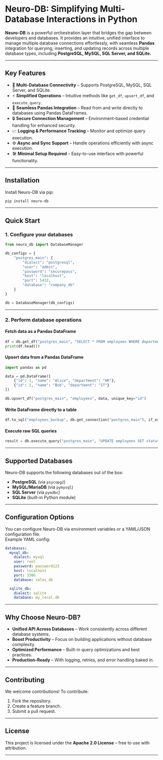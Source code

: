 # **Neuro-DB: Simplifying Multi-Database Interactions in Python**  

**Neuro-DB** is a powerful orchestration layer that bridges the gap between developers and databases. It provides an intuitive, unified interface to manage multiple database connections effortlessly, with seamless **Pandas** integration for querying, inserting, and updating records across multiple database types, including **PostgreSQL, MySQL, SQL Server, and SQLite.**

---

## **Key Features**  

- 🔗 **Multi-Database Connectivity** – Supports PostgreSQL, MySQL, SQL Server, and SQLite.  
- ⚡ **Simplified Operations** – Intuitive methods like `get_df`, `upsert_df`, and `execute_query`.  
- 🐼 **Seamless Pandas Integration** – Read from and write directly to databases using Pandas DataFrames.  
- 🔒 **Secure Connection Management** – Environment-based credential handling for enhanced security.  
- 📈 **Logging & Performance Tracking** – Monitor and optimize query execution.  
- ⚙️ **Async and Sync Support** – Handle operations efficiently with async execution.  
- 🛠 **Minimal Setup Required** – Easy-to-use interface with powerful functionality.

---

## **Installation**  

Install Neuro-DB via pip:  

```bash
pip install neuro-db
```

---

## **Quick Start**  

### **1. Configure your databases**  

```python
from neuro_db import DatabaseManager

db_configs = {
    "postgres_main": {
        "dialect": "postgresql",
        "user": "admin",
        "password": "securepass",
        "host": "localhost",
        "port": 5432,
        "database": "company_db"
    }
}

db = DatabaseManager(db_configs)
```

---

### **2. Perform database operations**  

#### **Fetch data as a Pandas DataFrame**  
```python
df = db.get_df("postgres_main", "SELECT * FROM employees WHERE department = %s", params=("HR",))
print(df.head())
```

#### **Upsert data from a Pandas DataFrame**  
```python
import pandas as pd

data = pd.DataFrame([
    {"id": 1, "name": "Alice", "department": "HR"},
    {"id": 2, "name": "Bob", "department": "IT"}
])

db.upsert_df("postgres_main", "employees", data, unique_key="id")
```

#### **Write DataFrame directly to a table**  
```python
df.to_sql("employees_backup", db.get_connection("postgres_main"), if_exists="replace", index=False)
```

#### **Execute raw SQL queries**  
```python
result = db.execute_query("postgres_main", "UPDATE employees SET status = %s WHERE id = %s", params=("active", 1))
```

---

## **Supported Databases**  

Neuro-DB supports the following databases out of the box:  

- **PostgreSQL** (via `psycopg2`)  
- **MySQL/MariaDB** (via `pymysql`)  
- **SQL Server** (via `pyodbc`)  
- **SQLite** (built-in Python module)

---

## **Configuration Options**  

You can configure Neuro-DB via environment variables or a YAML/JSON configuration file.  
Example YAML config:

```yaml
databases:
  mysql_db:
    dialect: mysql
    user: root
    password: password123
    host: localhost
    port: 3306
    database: sales_db

  sqlite_db:
    dialect: sqlite
    database: my_local.db
```

---

## **Why Choose Neuro-DB?**  

- **Unified API Across Databases** – Work consistently across different database systems.  
- **Boost Productivity** – Focus on building applications without database complexity.  
- **Optimized Performance** – Built-in query optimizations and best practices.  
- **Production-Ready** – With logging, retries, and error handling baked in.  

---

## **Contributing**  

We welcome contributions! To contribute:  

1. Fork the repository.  
2. Create a feature branch.  
3. Submit a pull request.  

---

## **License**  

This project is licensed under the **Apache 2.0 License** – free to use with attribution.

---

